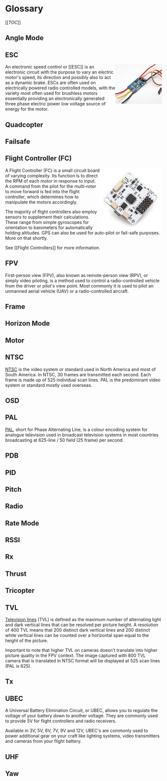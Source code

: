 # Glossary

[[_TOC_]]

## Angle Mode

## ESC

<img src="/uploads/esc-generic.jpg" width="150" align="right" />An electronic speed control or [[ESC]] is an electronic circuit with the purpose to vary an electric motor's speed, its direction and possibly also to act as a dynamic brake. ESCs are often used on electrically powered radio controlled models, with the variety most often used for brushless motors essentially providing an electronically generated three phase electric power low voltage source of energy for the motor.

## Quadcopter

## Failsafe

## Flight Controller (FC)

<img src="/uploads/flight-controller-generic.jpg" align="right" /> A Flight Controller (FC) is a small circuit board of varying complexity. Its function is to direct the RPM of each motor in response to input. A command from the pilot for the multi-rotor to move forward is fed into the flight controller, which determines how to manipulate the motors accordingly.

The majority of flight controllers also employ sensors to supplement their calculations. These range from simple gyroscopes for orientation to barometers for automatically holding altitudes. GPS can also be used for auto-pilot or fail-safe purposes. More on that shortly.

See [[Flight Controllers]] for more information.

## FPV

First-person view (FPV), also known as remote-person view (RPV), or simply video piloting, is a method used to control a radio-controlled vehicle from the driver or pilot's view point. Most commonly it is used to pilot an unmanned aerial vehicle (UAV) or a radio-controlled aircraft.

## Frame

## Horizon Mode

## Motor

## NTSC

[NTSC](http://en.wikipedia.org/wiki/NTSC) is the video system or standard used in North America and most of South America. In NTSC, 30 frames are transmitted each second. Each frame is made up of 525 individual scan lines. PAL is the predominant video system or standard mostly used overseas.

## OSD

## PAL

[PAL](http://en.wikipedia.org/wiki/PAL), short for Phase Alternating Line, is a colour encoding system for analogue television used in broadcast television systems in most countries broadcasting at 625-line / 50 field (25 frame) per second.

## PDB

## PID

## Pitch

## Radio

## Rate Mode

## RSSI

## Rx

## Thrust

## Tricopter

## TVL

[Television lines](http://en.wikipedia.org/wiki/Television_lines) (TVL) is defined as the maximum number of alternating light and dark vertical lines that can be resolved per picture height. A resolution of 400 TVL means that 200 distinct dark vertical lines and 200 distinct white vertical lines can be counted over a horizontal span equal to the height of the picture.

Important to note that higher TVL on cameras doesn't translate into higher picture quality in the FPV context. The image captured with 800 TVL camera that is translated in NTSC format will be displayed at 525 scan lines (PAL is 625). 

## Tx

## UBEC

A Universal Battery Elimination Circuit, or UBEC, allows you to regulate the voltage of your battery down to another voltage. They are commonly used to provide 5V for flight controllers and radio receivers.

Available in 3V, 5V, 6V, 7V, 9V and 12V, UBEC's are commonly used to power additional gear on your craft like lighting systems, video transmitters and cameras from your flight battery.

## UHF

## Yaw